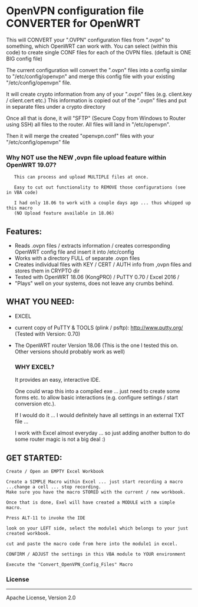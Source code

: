 #  OpenVPN configuration file CONVERTER for OpenWRT

 This will CONVERT your ".OVPN" configuration files from "<vpn config file>.ovpn" to something, which
 OpenWRT can work with. You can select (within this code) to create single CONF files for each of the OVPN files. (default is ONE BIG config file)

 The current configuration will convert the ".ovpn" files into a config similar to "/etc/config/openvpn" and merge this config file with your existing "/etc/config/openvpn" file.
 
 It will create crypto information from any of your ".ovpn" files (e.g. client.key / client.cert etc.) This information is copied out of the ".ovpn" files and put in separate files under a crypto directory

 Once all that is done, it will "SFTP" (Secure Copy from Windows to Router using SSH) all files to the router. All files will land in "/etc/openvpn".
 
 Then it will merge the created "openvpn.conf" files with your "/etc/config/openvpn" file
 
### Why NOT use the NEW ,ovpn file upload feature within OpenWRT 19.07?
    
       This can process and upload MULTIPLE files at once.
    
       Easy to cut out functionality to REMOVE those configurations (see in VBA code)
    
       I had only 18.06 to work with a couple days ago ... thus whipped up this macro 
       (NO Upload feature available in 18.06)

 ## Features:
 
 - Reads .ovpn files / extracts information / creates corresponding OpenWRT config file and insert it into /etc/config
 - Works with a directory FULL of separate .ovpn files
 - Creates individual files with KEY / CERT / AUTH info from ,ovpn files and stores them in CRYPTO dir
 - Tested with OpenWRT 18.06 (KongPRO) / PuTTY 0.70 / Excel 2016 / 
 - "Plays" well on your systems, does not leave any crumbs behind.

 ## WHAT YOU NEED:

 - EXCEL
 - current copy of PuTTY & TOOLS (plink / psftp): http://www.putty.org/ (Tested with Version: 0.70)
 - The OpenWRT router Version 18.06 (This is the one I tested this on. Other versions should probably work as well)

    ### WHY EXCEL? 
    It provides an easy, interactive IDE. 
    
    One could wrap this into a compiled exe ... just need to create  some forms etc. to allow basic interactions (e.g. configure settings / start conversion etc.).
 
     If I would do it ... I would definitely have all settings in an external TXT file ... 
     
     I work with Excel almost everyday ... so just adding another button to do some router magic is not a big deal :)

## GET STARTED:
    
    Create / Open an EMPTY Excel Workbook
    
    Create a SIMPLE Macro within Excel ... just start recording a macro ...change a cell ... stop recording.
    Make sure you have the macro STORED with the current / new workbook.
    
    Once that is done, Exel will have created a MODULE with a simple macro.
    
    Press ALT-11 to invoke the IDE 
    
    look on your LEFT side, select the module1 which belongs to your just created workbook.
    
    cut and paste the macro code from here into the module1 in excel.
    
    CONFIRM / ADJUST the settings in this VBA module to YOUR environment
    
    Execute the "Convert_OpenVPN_Config_Files" Macro

### License
----

Apache License, Version 2.0
